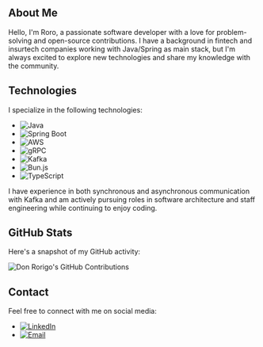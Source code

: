 ## About Me

Hello, I'm Roro, a passionate software developer with a love for problem-solving and open-source contributions. I have a background in fintech and insurtech companies working with Java/Spring as main stack, but I'm always excited to explore new technologies and share my knowledge with the community.

## Technologies

I specialize in the following technologies:

- ![Java](https://img.shields.io/badge/Java-Expert-orange?logo=java)
- ![Spring Boot](https://img.shields.io/badge/Spring%20Boot-Expert-orange?logo=spring)
- ![AWS](https://img.shields.io/badge/AWS-Experienced-brightgreen?logo=amazonaws)
- ![gRPC](https://img.shields.io/badge/gRPC-Experienced-brightgreen?logo=grpc)
- ![Kafka](https://img.shields.io/badge/Kafka-Experienced-brightgreen?logo=apachekafka)
- ![Bun.js](https://img.shields.io/badge/Bun.js-Learner-blue?logo=bun)
- ![TypeScript](https://img.shields.io/badge/TypeScript-Learner-blue?logo=typescript)

I have experience in both synchronous and asynchronous communication with Kafka and am actively pursuing roles in software architecture and staff engineering while continuing to enjoy coding.

## GitHub Stats

Here's a snapshot of my GitHub activity:

![Don Rorigo's GitHub Contributions](https://github-readme-stats.vercel.app/api?username=donrorigo&show_icons=true)

## Contact

Feel free to connect with me on social media:

- [![LinkedIn](https://img.shields.io/badge/LinkedIn-Rodrigo%20Puerto-blue?logo=linkedin&style=flat-square)](https://www.linkedin.com/in/rodrigopuerto)
- [![Email](https://img.shields.io/badge/Email-ropuertop%40gmail.com-blue?logo=gmail&style=flat-square)](mailto:ropuertop@gmail.com)

